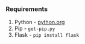 ### Requirements

1. Python - [python.org](python.org)
2. Pip - `get-pip.py`
3. Flask - `pip install flask`


